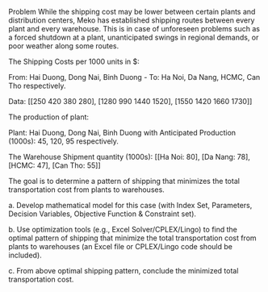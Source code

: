 Problem
While the shipping cost may be lower between certain plants and distribution centers, Meko has established shipping routes between every plant and every warehouse. This is in case of unforeseen problems such as a forced shutdown at a plant, unanticipated swings in regional demands, or poor weather along some routes.

The Shipping Costs per 1000 units in $: 

  From: Hai Duong, Dong Nai, Binh Duong - To: Ha Noi, Da Nang, HCMC,	Can Tho respectively.

 Data: 
   [[250	420	380	280], [1280	990	1440	1520], [1550	1420	1660	1730]]

The production of plant: 

Plant: Hai Duong, Dong Nai, Binh Duong with	Anticipated
Production (1000s): 45, 120, 95 respectively.
	
The Warehouse	Shipment quantity (1000s): 
[[Ha Noi: 80],
[Da Nang:	78],
[HCMC:	47],
[Can Tho:	55]]

The goal is to determine a pattern of shipping that minimizes the total transportation cost from plants to warehouses.

a.	Develop mathematical model for this case (with Index Set, Parameters, Decision Variables, Objective Function & Constraint set).

b.	Use optimization tools (e.g., Excel Solver/CPLEX/Lingo) to find the optimal pattern of shipping that minimize the total transportation cost from plants to warehouses (an Excel file or CPLEX/Lingo code should be included).

c.	From above optimal shipping pattern, conclude the minimized total transportation cost.
